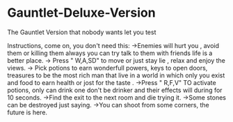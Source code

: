 # Gauntlet-Deluxe-Version
The Gauntlet Version that nobody wants let you test

Instructions, come on, you don't need this:
->Enemies will hurt you , avoid them or killing them always you can try talk to them with friends life is a better place.
-> Press " W,A,SD" to move or just stay lie , relax and enjoy the views.
-> Pick potions to earn wonderfull powers, keys to open doors, treasures to be the most rich man that live in a world in which only you exist and food to earn health or jost for the taste .
->Press " R,F,V" TO activate potions, only can drink one don't be drinker and their effects will during for 10 seconds.
->Find the exit to the next room and die trying it.
->Some stones can be destroyed just saying.
->You can shoot from some corners, the future is here.
